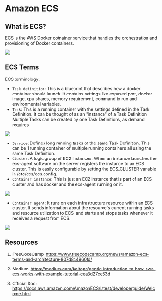 # Amazon ECS

## What is ECS?

ECS is the AWS Docker cotnainer service that handles the orchestration and provisioning of Docker containers.

![](https://docs.aws.amazon.com/AmazonECS/latest/developerguide/images/overview-fargate.png)

## ECS Terms

ECS terminology:
* `Task definition`: This is a blueprint that describes how a docker container should launch. It contains settings like exposed port, docker image, cpu shares, memory requirement, command to run and environmental variables.
* `Task`: This is a running container with the settings defined in the Task Definition. It can be thought of as an "instance" of a Task Definition. Multiple Tasks can be created by one Task Definitions, as demand requires.

![](https://cdn-media-1.freecodecamp.org/images/eL718lUcFCktxO96DKpdAIu1uBguoNqOKHRF)

* `Service`: Defines long running tasks of the same Task Definition. This can be 1 running container of multiple running containers all using the same Task Definition.
* `Cluster`: A logic group of EC2 instances. When an instance launches the ecs-agent software on the server registers the instance to an ECS cluster. This is easily configurable by setting the ECS\_CLUSTER variable in /etc/ecs/ecs.config.
* `Container instance`: This is just an EC2 instance that is part of an ECS cluster and has docker and the ecs-agent running on it.

![](https://docs.aws.amazon.com/AmazonECS/latest/developerguide/images/overview-service-fargate.png)

* `Container agent`: It runs on each infrastructure resource within an ECS cluster. It sends information about the resource's current running tasks and resource utilization to ECS, and starts and stops tasks whenever it receives a request from ECS.

![](https://docs.aws.amazon.com/AmazonECS/latest/developerguide/images/overview-containeragent-fargate.png)

## Resources

1. FreeCodeCamp: https://www.freecodecamp.org/news/amazon-ecs-terms-and-architecture-807d8c4960fd/

2. Medium: https://medium.com/boltops/gentle-introduction-to-how-aws-ecs-works-with-example-tutorial-cea3d27ce63d<Paste>

3. Official Doc: https://docs.aws.amazon.com/AmazonECS/latest/developerguide/Welcome.html

